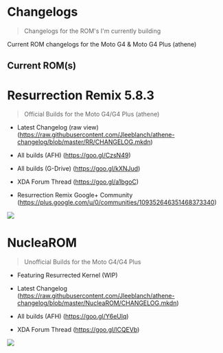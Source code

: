 # Changelogs
> Changelogs for the ROM's I'm currently building

Current ROM changelogs for the Moto G4 & Moto G4 Plus (athene)

## Current ROM(s) 

# Resurrection Remix 5.8.3
> Official Builds for the Moto G4/G4 Plus (athene)

* Latest Changelog (raw view) (https://raw.githubusercontent.com/Jleeblanch/athene-changelog/blob/master/RR/CHANGELOG.mkdn)

* All builds (AFH) (https://goo.gl/CzsN49)
* All builds (G-Drive) (https://goo.gl/kXNJud)
* XDA Forum Thread (https://goo.gl/a1bgoC)
* Resurrection Remix Google+ Community (https://plus.google.com/u/0/communities/109352646351468373340)

![](https://lh3.googleusercontent.com/-xLnNs8e6SkA/AAAAAAAAAAI/AAAAAAAAAnY/SxM8WNTaKSo/w360-h203-p-rw/photo.jpg)

# NucleaROM
> Unofficial Builds for the Moto G4/G4 Plus

* Featuring Resurrected Kernel (WIP)
* Latest Changelog (https://raw.githubusercontent.com/Jleeblanch/athene-changelog/blob/master/NucleaROM/CHANGELOG.mkdn)

* All builds (AFH) (https://goo.gl/Y6eUlq)
* XDA Forum Thread (https://goo.gl/lCQEVb)

![](http://i42.photobucket.com/albums/e349/acuicultor/Mobile%20Uploads/NucleaBanner_XDA_zpsnyzd2qjx.png)
